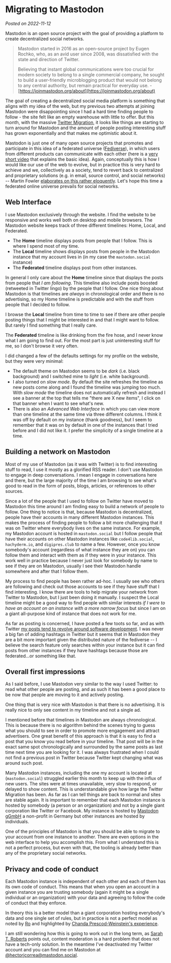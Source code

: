 # Migrating to Mastodon
*Posted on 2022-11-12*

Mastodon is an open source project with the goal of providing a platform to create decentralized social networks.

> Mastodon started in 2016 as an open-source project by Eugen Rochko, who, as an avid user since 2008, was dissatisfied with the state and direction of Twitter.
>
> Believing that instant global communications were too crucial for modern society to belong to a single commercial company, he sought to build a user-friendly microblogging product that would not belong to any central authority, but remain practical for everyday use. - [https://joinmastodon.org/about](https://joinmastodon.org/about)

The goal of creating a decentralized social media platform is something that aligns with my idea of the web, but my previous two attempts at joining Mastodon were disappointing since I had a hard time finding people to follow - the site felt like an empty warehouse with little to offer. But this month, with the massive [Twitter Migration](https://www.msn.com/en-us/news/technology/considering-joining-the-twitter-migration-check-out-these-platform-alternatives/ar-AA13NZlw), it looks like things are starting to turn around for Mastodon and the amount of people posting interesting stuff has grown exponentially and that makes me optimistic about it.

Mastodon is just one of many open source projects that promotes and participate in this idea of a federated universe ([Fediverse](https://en.wikipedia.org/wiki/Fediverse)), in which users from different products can communicate with each other (here is a [very short video](https://framatube.org/w/4294a720-f263-4ea4-9392-cf9cea4d5277) that explains the basic idea). Again, conceptually this is how I would like our use of the web to evolve, but in practice this is very hard to achieve and we, collectively as a society, tend to revert back to centralized and proprietary solutions (e.g. in email, source control, and social networks) -- Martin Fowler [elaborates on this rather eloquently](https://martinfowler.com/articles/exploring-mastodon.html#what-if-twitter-goes-myspace). Let's hope this time a federated online universe prevails for social networks.


## Web Interface
I use Mastodon exclusively through the website. I find the website to be responsive and works well both on desktop and mobile browsers. The Mastodon website keeps track of three different timelines: Home, Local, and Federated.

* The **Home** timeline displays posts from people that I follow. This is where I spend most of my time.
* The **Local** timeline shows displays posts from people in the Mastodon instance that my account lives in (in my case the `mastodon.social` instance)
* The **Federated** timeline displays post from other instances.

In general I only care about the **Home** timeline since that displays the posts from people that *I am following*. This timeline also include posts boosted (retweeted in Twitter lingo) by the people that I follow. One nice thing about Mastodon is that timelines are *always* in chronological order and there is no advertising, so my Home timeline is predictable and with the stuff from people that I decided to follow.

I browse the **Local** timeline from time to time to see if there are other people posting things that I might be interested in and that I might want to follow. But rarely I find something that I really care.

The **Federated** timeline is like drinking from the fire hose, and I never know what I am going to find out. For the most part is just uninteresting stuff for me, so I don't browse it very often.

I did changed a few of the defaults settings for my profile on the website, but they were very minimal:
* The default theme on Mastodon seems to be *dark* (i.e. black background) and I switched mine to *light* (i.e. white background).
* I also turned on *slow mode*. By default the site refreshes the timeline as new posts come along and I found the timeline was jumping too much. With *slow mode* the timeline does not automatically refresh and instead I see a banner at the top that tells me "there are X new items", I click on that banner when I want to see what's new.
* There is also an *Advanced Web Interface* in which you can view more than one timeline at the same time via three different columns. I think it was off by default on my instance (thank goodness), but I seem to remember that it was on by default in one of the instances that I tried before and I did not like it. I prefer the simplicity of a single timeline at a time.


## Building a network on Mastodon
Most of my use of Mastodon (as it was with Twitter) is to find interesting stuff to read, I use it mostly as a glorified RSS reader. I don't use Mastodon to engage in deep conversations. I mean I engage in conversations here and there, but the large majority of the time I am browsing to see what's good to read in the form of posts, blogs, articles, or references to other sources.

Since a lot of the people that I used to follow on Twitter have moved to Mastodon this time around I am finding easy to build a network of people to follow. One thing to notice is that, because Mastodon is decentralized, people have their accounts in many different Mastodon instances. This makes the process of finding people to follow a bit more challenging that it was on Twitter where everybody lives on the same instance. For example, my Mastodon account is hosted in `mastodon.social` but I follow people that have their accounts on other Mastodon instances like `code4lib.social`, `hachyderm.io`, and `digipres.club` to name a few. However, once you know somebody's account (regardless of what instance they are on) you can follow them and interact with them as if they were in your instance. This work well in practice because I never just look for somebody by name to see if they are on Mastodon, usually I see their Mastodon handle somewhere and after that I follow them.

My process to find people has been rather ad-hoc. I usually see who others are following and check out those accounts to see if they have stuff that I find interesting. I know there are tools to help migrate your network from Twitter to Mastodon, but I just been doing it manually. I suspect the Local timeline might be a good way to find people with similar interests *if I were to have an account on an instance with a more narrow focus* but since I am on a giant all-purpose kind of instance that does not work for me.

As far as posting is concerned, I have posted a few toots so far, and as with Twitter [my posts tend to revolve around software development](https://mastodon.social/@hectorjcorrea). I was never a big fan of adding hashtags in Twitter but it seems that in Mastodon they are a bit more important given the distributed nature of the fediverse -- I believe the search feature only searches within your instance but it can find posts from other instances if they have hashtags because those are federated...or something like that.


## Overall first impressions
As I said before, I use Mastodon very similar to the way I used Twitter: to read what other people are posting, and as such it has been a good place to be now that people are moving to it and actively posting.

One thing that is very nice with Mastodon is that there is no advertising. It is really nice to only see content in my timeline and not a single ad.

I mentioned before that timelines in Mastodon are always chronological. This is because there is no algorithm behind the scenes trying to guess what you should to see in order to promote more engagement and attract advertisers. One great benefit of this approach is that it is easy to find a post that you know you read before in your timeline. That post will be in the exact same spot chronologically and surrounded by the same posts as last time next time you are looking for it. I was always frustrated when I could not find a previous post in Twitter because Twitter kept changing what was around such post.

Many Mastodon instances, including the one my account is located at (`mastodon.social`) struggled earlier this month to keep up with the influx of new users. The sites were at times unavailable, very slow to respond, or delayed to show content. This is understandable give how large the Twitter Migration has been. As far as I can tell things are back to normal and sites are stable again. It is important to remember that each Mastodon instance is hosted by somebody (a person or an organization) and not by a single giant corporation like Twitter or Facebook. My instance is hosted by [Mastodon gGmbH](https://mastodon.social/about) a non-profit in Germany but other instances are hosted by individuals.

One of the principles of Mastodon is that you should be able to migrate to your account from one instance to another. There are even options in the web interface to help you accomplish this. From what I understand this is not a perfect process, but even with that, the tooling is already better than any of the proprietary social networks.


## Privacy and code of conduct
Each Mastodon instance is independent of each other and each of them has its own code of conduct. This means that when you open an account in a given instance you are trusting somebody (again it might be a single individual or an organization) with your data and agreeing to follow the code of conduct that they enforce.

In theory this is a better model than a giant corporation hosting everybody's data and one single set of rules, but in practice is not a perfect model as noted by [Ro](https://ubiqueros.com/notes/97fl43rhnu) and highlighted by [Chanda Prescod-Weinstein's experience](https://twitter.com/IBJIYONGI/status/1590462702983720962).

I am still wondering how this is going to work out in the long term, as [Sarah T. Roberts](https://www.behindthescreen-book.com/) points out, content moderation is a hard problem that does not have a tech-only solution. In the meantime I've deactivated my Twitter account and you can find me on Mastodon at [@hectorjcorrea@mastodon.social](https://mastodon.social/@hectorjcorrea).

